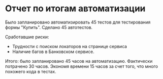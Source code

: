 # Отчет по итогам автоматизации

Было запланировано автоматизировать 45 тестов для тестирования формы "Купить".
Сделано 45 автотестов.

Сработавшие риски:
* Трудности с поиском локаторов на странице сервиса
* Наличие багов в Банковском сервисе.

Итого: было запланировано 45 часов на автоматизацию. Фактически потрачено 30 часов. Экономя времени 15 часов за счет того, что много похожего кода в тестах.

